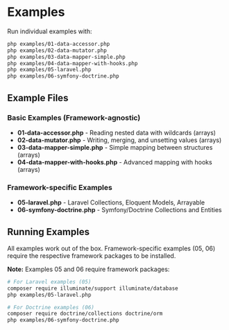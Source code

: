 # Examples

Run individual examples with:

```bash
php examples/01-data-accessor.php
php examples/02-data-mutator.php
php examples/03-data-mapper-simple.php
php examples/04-data-mapper-with-hooks.php
php examples/05-laravel.php
php examples/06-symfony-doctrine.php
```

## Example Files

### Basic Examples (Framework-agnostic)
- **01-data-accessor.php** - Reading nested data with wildcards (arrays)
- **02-data-mutator.php** - Writing, merging, and unsetting values (arrays)
- **03-data-mapper-simple.php** - Simple mapping between structures (arrays)
- **04-data-mapper-with-hooks.php** - Advanced mapping with hooks (arrays)

### Framework-specific Examples
- **05-laravel.php** - Laravel Collections, Eloquent Models, Arrayable
- **06-symfony-doctrine.php** - Symfony/Doctrine Collections and Entities

## Running Examples

All examples work out of the box. Framework-specific examples (05, 06) require the respective framework packages to be installed.

**Note:** Examples 05 and 06 require framework packages:

```bash
# For Laravel examples (05)
composer require illuminate/support illuminate/database
php examples/05-laravel.php

# For Doctrine examples (06)
composer require doctrine/collections doctrine/orm
php examples/06-symfony-doctrine.php
```
